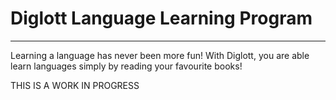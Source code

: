 # Diglott Language Learning Program
____
Learning a language has never been more fun! With Diglott, you are able learn languages simply by reading your favourite books!


THIS IS A WORK IN PROGRESS
